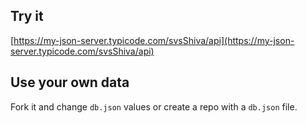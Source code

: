 ## Try it

[https://my-json-server.typicode.com/svsShiva/api](https://my-json-server.typicode.com/svsShiva/api)

## Use your own data

Fork it and change `db.json` values or create a repo with a `db.json` file.
